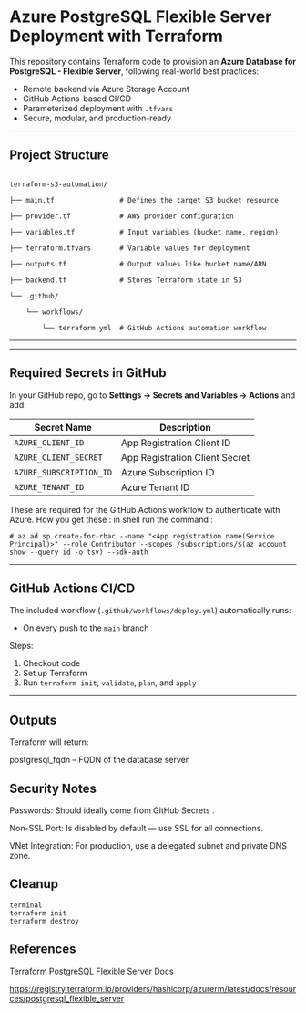 #  Azure PostgreSQL Flexible Server Deployment with Terraform

This repository contains Terraform code to provision an **Azure Database for PostgreSQL - Flexible Server**, following real-world best practices:

- Remote backend via Azure Storage Account
- GitHub Actions-based CI/CD
- Parameterized deployment with `.tfvars`
- Secure, modular, and production-ready

---

##  Project Structure
 
```

terraform-s3-automation/

├── main.tf                # Defines the target S3 bucket resource

├── provider.tf            # AWS provider configuration

├── variables.tf           # Input variables (bucket name, region)

├── terraform.tfvars       # Variable values for deployment

├── outputs.tf             # Output values like bucket name/ARN

├── backend.tf             # Stores Terraform state in S3

└── .github/

    └── workflows/

        └── terraform.yml  # GitHub Actions automation workflow

```
 
---
 
---

##  Required Secrets in GitHub

In your GitHub repo, go to **Settings → Secrets and Variables → Actions** and add:

| Secret Name              | Description                        |
|--------------------------|------------------------------------|
| `AZURE_CLIENT_ID`        | App Registration Client ID         |
| `AZURE_CLIENT_SECRET`    | App Registration Client Secret     |
| `AZURE_SUBSCRIPTION_ID`  | Azure Subscription ID              |
| `AZURE_TENANT_ID`        | Azure Tenant ID                    |

These are required for the GitHub Actions workflow to authenticate with Azure.
How you get these : in shell run the command :

```
# az ad sp create-for-rbac --name "<App registration name(Service Principal)>" --role Contributor --scopes /subscriptions/$(az account show --query id -o tsv) --sdk-auth

```

---

##  GitHub Actions CI/CD

The included workflow (`.github/workflows/deploy.yml`) automatically runs:

- On every push to the `main` branch 

Steps:
1. Checkout code
2. Set up Terraform
3. Run `terraform init`, `validate`, `plan`, and `apply`

---

## Outputs
Terraform will return:

postgresql_fqdn – FQDN of the database server

##  Security Notes
Passwords: Should ideally come from GitHub Secrets .

Non-SSL Port: Is disabled by default — use SSL for all connections.

VNet Integration: For production, use a delegated subnet and private DNS zone.

##  Cleanup
```
terminal
terraform init
terraform destroy 
```
## References
Terraform PostgreSQL Flexible Server Docs

https://registry.terraform.io/providers/hashicorp/azurerm/latest/docs/resources/postgresql_flexible_server


